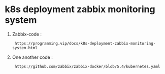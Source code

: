 # k8s deployment zabbix monitoring system

1. Zabbix-code :

        https://programming.vip/docs/k8s-deployment-zabbix-monitoring-system.html
        
2. One another code :

        https://github.com/zabbix/zabbix-docker/blob/5.4/kubernetes.yaml
